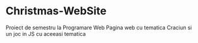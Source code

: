# Christmas-WebSite 
Proiect de semestru la Programare Web
Pagina web cu tematica Craciun si un joc in JS cu aceeasi tematica
